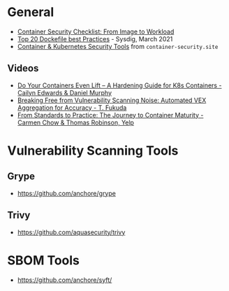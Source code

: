 # General
- [Container Security Checklist: From Image to Workload](https://github.com/krol3/container-security-checklist)
- [Top 20 Dockefile best Practices](https://sysdig.com/blog/dockerfile-best-practices/) - Sysdig, March 2021
- [Container & Kubernetes Security Tools](https://www.container-security.site/general_information/tools_list.html) from `container-security.site`

## Videos
- [Do Your Containers Even Lift – A Hardening Guide for K8s Containers - Cailyn Edwards & Daniel Murphy](https://www.youtube.com/watch?v=lj_qgsb4h38)
- [Breaking Free from Vulnerability Scanning Noise: Automated VEX Aggregation for Accuracy - T. Fukuda](https://www.youtube.com/watch?v=-9_r-Cg4A6Y)
- [From Standards to Practice: The Journey to Container Maturity - Carmen Chow & Thomas Robinson, Yelp](https://www.youtube.com/watch?v=QeR3jeLs_l0)

# Vulnerability Scanning Tools
## Grype
- https://github.com/anchore/grype

## Trivy
- https://github.com/aquasecurity/trivy

# SBOM Tools
- https://github.com/anchore/syft/

